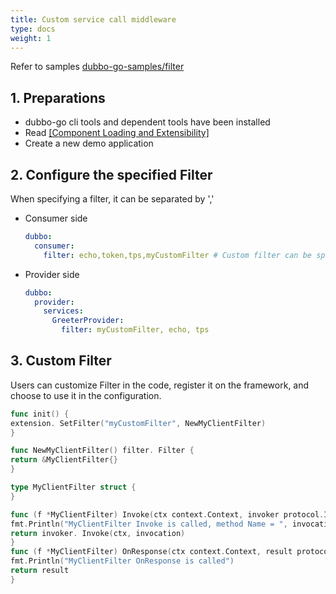 ```yaml
---
title: Custom service call middleware
type: docs
weight: 1
---
```


Refer to samples [dubbo-go-samples/filter](https://github.com/apache/dubbo-go-samples/tree/master/filter)

## 1. Preparations

- dubbo-go cli tools and dependent tools have been installed
- Read [[Component Loading and Extensibility]](../../../concept/service_management/aop_and_extension/)
- Create a new demo application

## 2. Configure the specified Filter

When specifying a filter, it can be separated by ','

- Consumer side

  ```yaml
  dubbo:
    consumer:
      filter: echo,token,tps,myCustomFilter # Custom filter can be specified
  ```



- Provider side

  ```yaml
  dubbo:
    provider:
      services:
        GreeterProvider:
          filter: myCustomFilter, echo, tps
  ```

## 3. Custom Filter

Users can customize Filter in the code, register it on the framework, and choose to use it in the configuration.

```go
func init() {
extension. SetFilter("myCustomFilter", NewMyClientFilter)
}

func NewMyClientFilter() filter. Filter {
return &MyClientFilter{}
}

type MyClientFilter struct {
}

func (f *MyClientFilter) Invoke(ctx context.Context, invoker protocol.Invoker, invocation protocol.Invocation) protocol.Result {
fmt.Println("MyClientFilter Invoke is called, method Name = ", invocation.MethodName())
return invoker. Invoke(ctx, invocation)
}
func (f *MyClientFilter) OnResponse(ctx context.Context, result protocol.Result, invoker protocol.Invoker, protocol protocol.Invocation) protocol.Result {
fmt.Println("MyClientFilter OnResponse is called")
return result
}

```